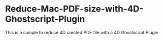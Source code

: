 # Reduce-Mac-PDF-size-with-4D-Ghostscript-Plugin
This is a sample to reduce 4D created PDF file with a 4D Ghostscript Plugin
